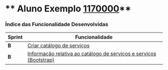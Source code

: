 ** Aluno Exemplo [1170000](./)** 
===============================


### Índice das Funcionalidade Desenvolvidas ###


| Sprint | Funcionalidade     |
|--------|--------------------|
| **B**  | [Criar catálogo de serviços](https://bitbucket.org/1190731/lei20_21_s4_2dl_1/src/master/docs/1191097/ProcessoEngenhariaFuncionalidade.md) |
| **B**  | [Informação relativa ao catálogo de serviços e serviços (Bootstrap)](USDemo2) |